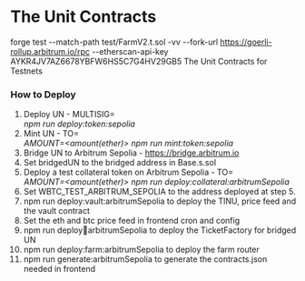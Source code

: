 # The Unit Contracts

forge test --match-path test/FarmV2.t.sol -vv --fork-url https://goerli-rollup.arbitrum.io/rpc --etherscan-api-key  AYKR4JV7AZ6678YBFW6HS5C7G4HV29GB5
The Unit Contracts for Testnets

### How to Deploy

1. Deploy UN - MULTISIG=<Address> npm run deploy:token:sepolia
2. Mint UN - TO=<Address> AMOUNT=<amount(ether)> npm run mint:token:sepolia
3. Bridge UN to Arbitrum Sepolia - https://bridge.arbitrum.io
4. Set bridgedUN to the bridged address in Base.s.sol
5. Deploy a test collateral token on Arbitrum Sepolia - TO=<Address> AMOUNT=<amount(ether)> npm run deploy:collateral:arbitrumSepolia
6. Set WBTC_TEST_ARBITRUM_SEPOLIA to the address deployed at step 5. 
7. npm run deploy:vault:arbitrumSepolia to deploy the TINU, price feed and the vault contract
8. Set the eth and btc price feed in frontend cron and config
9. npm run deploy:ticket:arbitrumSepolia to deploy the TicketFactory for bridged UN
9. npm run deploy:farm:arbitrumSepolia to deploy the farm router
9. npm run generate:arbitrumSepolia to generate the contracts.json needed in frontend
